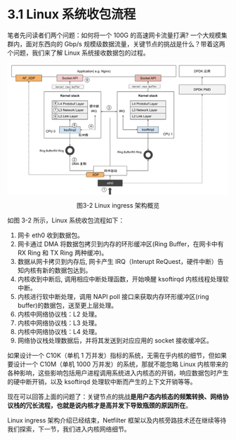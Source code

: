 # 3.1 Linux 系统收包流程

笔者先问读者们两个问题：如何将一个 100G 的高速网卡流量打满? 一个大规模集群内，面对东西向的 Gbp/s 规模级数据流量，关键节点的挑战是什么？带着这两个问题，我们来了解 Linux 系统接收数据包的过程。

<div  align="center">
	<img src="../assets/networking.svg" width="650"  align=center />
	<p>图3-2 Linux ingress 架构概览 </p>
</div>

如图 3-2 所示，Linux 系统收包流程如下：

1. 网卡 eth0 收到数据包。
2. 网卡通过 DMA 将数据包拷贝到内存的环形缓冲区(Ring Buffer，在网卡中有 RX Ring 和 TX Ring 两种缓冲)。
3. 数据从网卡拷贝到内存后, 网卡产生 IRQ（Interupt ReQuest，硬件中断）告知内核有新的数据包达到。
4. 内核收到中断后, 调用相应中断处理函数，开始唤醒 ksoftirqd 内核线程处理软中断。
5. 内核进行软中断处理，调用 NAPI poll 接口来获取内存环形缓冲区(ring buffer)的数据包，送至更上层处理。
6. 内核中网络协议栈：L2 处理。
7. 内核中网络协议栈：L3 处理。
8. 内核中网络协议栈：L4 处理。
9. 网络协议栈处理数据后，并将其发送到对应应用的 socket 接收缓冲区。

如果设计一个 C10K（单机 1 万并发）指标的系统，无需在乎内核的细节，但如果要设计一个 C10M（单机 1000 万并发）的系统，那就不能忽略 Linux 内核带来的各种影响，这些影响包括用户进程调用系统进入内核态的开销，响应数据包时产生的硬中断开销，以及 ksoftirqd 处理软中断而产生的上下文开销等等。

现在可以回答上面的问题了：关键节点的挑战**是用户态内核态的频繁转换、网络协议栈的冗长流程，也就是说内核才是高并发下导致瓶颈的原因所在**。


Linux ingress 架构介绍已经结束，Netfilter 框架以及内核旁路技术还在继续等待我们探索，下一节，我们进入内核网络细节。